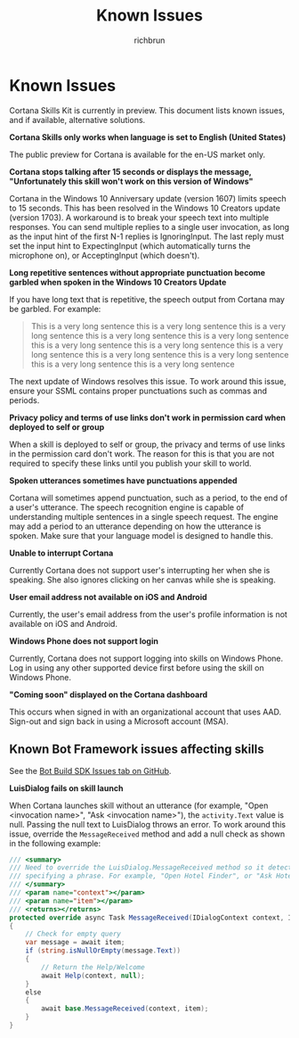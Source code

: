 ﻿---
title: Known Issues
description: A list of known issues in the Cortana Skills Kit platform.
author: richbrun
label: Conceptual
ms.assetid: 3f37e309-3170-4896-8434-33bdce3c1889
ms.author: wdg-dev-content
ms.date: 03/30/2017
ms.topic: article
ms.prod: cortana
keywords: cortana
---

<!-- Need to confirm if these are still issue. -->

# Known Issues

Cortana Skills Kit is currently in preview. This document lists known issues, and if available, alternative solutions.

**Cortana Skills only works when language is set to English (United States)**

The public preview for Cortana is available for the en-US market only.

**Cortana stops talking after 15 seconds or displays the message, "Unfortunately this skill won't work on this version of Windows"**

Cortana in the Windows 10 Anniversary update (version 1607) limits speech to 15 seconds. This has been resolved in the Windows 10 Creators update (version 1703). A workaround is to break your speech text into multiple responses. You can send multiple replies to a single user invocation, as long as the input hint of the first N-1 replies is IgnoringInput. The last reply must set the input hint to ExpectingInput (which automatically turns the microphone on), or AcceptingInput (which doesn't).

**Long repetitive sentences without appropriate punctuation become garbled when spoken in the Windows 10 Creators Update**

If you have long text that is repetitive, the speech output from Cortana may be garbled. For example:

> This is a very long sentence this is a very long sentence this is a very long sentence this is a very long sentence this is a very long sentence this is a very long sentence this is a very long sentence this is a very long sentence this is a very long sentence this is a very long sentence this is a very long sentence this is a very long sentence 

<!-- By "next update of Windows," do you mean patch (Windows Update) or Release? -->
The next update of Windows resolves this issue. To work around this issue, ensure your SSML contains proper punctuations such as commas and periods.

**Privacy policy and terms of use links don't work in permission card when deployed to self or group**

When a skill is deployed to self or group, the privacy and terms of use links in the permission card don't work. The reason for this is that you are not required to specify these links until you publish your skill to world.

**Spoken utterances sometimes have punctuations appended**

<!-- Added "user's" to utterance. Confirm. -->

Cortana will sometimes append punctuation, such as a period, to the end of a user's utterance. The speech recognition engine is capable of understanding multiple sentences in a single speech request. The engine may add a period to an utterance depending on how the utterance is spoken. Make sure that your language model is designed to handle this.

**Unable to interrupt Cortana**
<!-- //TODO Test as this should be fixed soon -->

Currently Cortana does not support user's interrupting her when she is speaking. She also ignores clicking on her canvas while she is speaking.  

**User email address not available on iOS and Android**
<!-- Bug 737656 -->

Currently, the user's email address from the user's profile information is not available on iOS and Android.

**Windows Phone does not support login**
<!-- Bug 750050 -->

Currently, Cortana does not support logging into skills on Windows Phone. Log in using any other supported device first before using the skill on Windows Phone.

**"Coming soon" displayed on the Cortana dashboard**

This occurs when signed in with an organizational account that uses AAD. Sign-out and sign back in using a Microsoft account (MSA).



## Known Bot Framework issues affecting skills

See the [Bot Build SDK Issues tab on GitHub](https://github.com/Microsoft/BotBuilder/issues).

<!-- if this isn't getting fixed, this should be in a LUIS how-to topic. -->

**LuisDialog fails on skill launch**

When Cortana launches skill without an utterance (for example, "Open \<invocation name\>", "Ask \<invocation name\>"), the `activity.Text` value is null. Passing the null text to LuisDialog throws an error. To work around this issue, override the `MessageReceived` method and add a null check as shown in the following example:

```csharp
/// <summary>
/// Need to override the LuisDialog.MessageReceived method so it detects when the user invokes the skill without
/// specifying a phrase. For example, "Open Hotel Finder", or "Ask Hotel Finder". In these cases, the message receives an empty string.
/// </summary>
/// <param name="context"></param>
/// <param name="item"></param>
/// <returns></returns>
protected override async Task MessageReceived(IDialogContext context, IAwaitable<IMessageActivity> item)
{
    // Check for empty query
    var message = await item;
    if (string.isNullOrEmpty(message.Text))
    {
        // Return the Help/Welcome
        await Help(context, null);
    }
    else
    {
        await base.MessageReceived(context, item);
    }
}
```

<!-- //TODO: AIT
## Known Issues for Skills Imported from Alexa

*Third-party trademarks used herein are the property of their respective owners.  Use of such marks does not imply any affiliation, sponsorship, or endorsement.*

The following known issues are specific to skills that have been imported to Cortana from Alexa.

**Flash Briefing Skills**

Cortana does not currently does not provide a Flash Briefing Skill API.

**Implict Auth not supported**
<!-- Bug: 666796 -->
<!--
Implicit Auth is not currently supported, but is a planned feature.

**Smart Home Skills**

Cortana Skills currently does not provide a Smart Home Skill API. However, a custom Cortana skill can be created that connects to a home automation service. Here is an [example](https://www.codeproject.com/Articles/1117146/Creating-a-Smart-Home-Chat-Bot).

<a name="SSML-Alexa-Cortana-differences"></a>
**Not all SSML that works in Alexa works in Cortana**

The likely causes are as follows:

* Cortana supports [SSML v1.0](http://www.w3.org/TR/speech-synthesis/) while Alexa supports some [SSML v1.1](http://www.w3.org/TR/speech-synthesis11/) tags, primarily the [w](http://www.w3.org/TR/speech-synthesis11/#edef_word) tag.
* Alexa and Cortana support different phonetic alphabets for the phoneme tag:
  * Alexa: 
    * International Phonetic Alphabet (IPA)
    * Extended Speech Assessment Methods Phonetic Alphabet (X-SAMPA).
  * Cortana: 
    * International Phonetic Alphabet (IPA)
    * Speech API (SAPI) Phone Set
    * Universal Phone Set (UPS)
* Differences in support for the **interpret-as** property of the **say-as** tag. 
  * **unit**, **interjection** and **expletive** are not supported by Cortana.
  * **time** - both platforms support a *time* option however, Alexa interprets this for durations while Cortana interprets this as 12 or 24 hour times. 
  * **date** - both platforms support a *date* option however, Alexa allows dates to consist of simply a number (e.g. `<say-as interpret-as=”date”>121</say-as>`) while Cortana requires the date parameters to be seperated by a "-" or "." (e.g. `<say-as interpret-as=”date”>1.21</say-as>`) as this removes the potential ambiguity as `121` could mean "December 1st" or "January 21st".
* Alexa has a custom SSML tag `<amazon:effect name="whispered">` which is not supported by Cortana, however a similar effect can be achieved using the [prosody tag](../reference/ssml.md#prosody-Element).

**Not all built-in intents and entities supported by Alexa are available in Cortana**

See the [Built-in Intent and Entity Support](../tutorials/alexa-skill-import.md#Built-in-Intent-and-Entity-Support) section of the [Import your custom Alea skill to Cortana guide](../tutorial/alexa-skill-import.md) for details.

**Not all audio streaming features are supported**

Cortana does support audio streaming via the AudioPlayer and embedded MP3s in the SSML audio tag, however not all Alexa features are supported. See the [Audio Support](../tutorials/alexa-skill-import.md#audio-support) section of the Alexa import guide for more information.

**No SessionEndedRequest sent when user closes Cortana in Windows**
<!-- //TODO: should be fixed in RS3 Bug# 697923 -->
<!--
When a user closes Cortana in Windows while using your skill, a SessionEndedRequest is not sent to your skill. This will be addressed in a future Windows update.

**All built-in intents and entities used by all skills**

Currently, all built-in intents and entities are used by all skills, even if not defined in your skills interaction model. 
-->